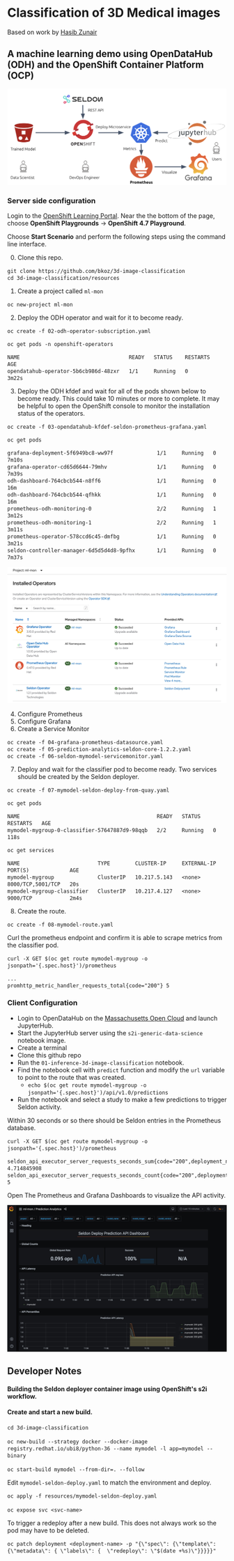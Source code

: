 # Classification of 3D Medical images 

Based on work by [Hasib Zunair](https://keras.io/examples/vision/3D_image_classification/)

## A machine learning demo using OpenDataHub (ODH) and the OpenShift Container Platform (OCP)

![Demo Workflow](images/demo-workflow.png "Workflow")

### Server side configuration

Login to the [OpenShift Learning Portal](https://learn.openshift.com). Near the the bottom of the page, choose **OpenShift Playgrounds** -> **OpenShift 4.7 Playground**.

Choose **Start Scenario** and perform the following steps using the command line interface.

0) Clone this repo.
```
git clone https://github.com/bkoz/3d-image-classification
cd 3d-image-classification/resources
```

1) Create a project called `ml-mon`
```
oc new-project ml-mon
```

2) Deploy the ODH operator and wait for it to become ready.
```
oc create -f 02-odh-operator-subscription.yaml
```
```
oc get pods -n openshift-operators
```
```
NAME                                   READY   STATUS    RESTARTS   AGE
opendatahub-operator-5b6cb986d-48zxr   1/1     Running   0          3m22s
```

3) Deploy the ODH kfdef and wait for all of the pods shown below to become ready. This could take 10 minutes or more to complete. It may be helpful
to open the OpenShift console to monitor the installation status of the operators.

```
oc create -f 03-opendatahub-kfdef-seldon-prometheus-grafana.yaml
```
```
oc get pods
```
```
grafana-deployment-5f6949bc8-ww97f              1/1     Running   0          7m10s
grafana-operator-cd65d6644-79mhv                1/1     Running   0          7m39s
odh-dashboard-764cbcb544-n8ff6                  1/1     Running   0          16m
odh-dashboard-764cbcb544-qfhkk                  1/1     Running   0          16m
prometheus-odh-monitoring-0                     2/2     Running   1          3m12s
prometheus-odh-monitoring-1                     2/2     Running   1          3m11s
prometheus-operator-578ccd6c45-dmfbg            1/1     Running   0          3m21s
seldon-controller-manager-6d5d5d4d8-9pfhx       1/1     Running   0          7m37s
```

![Operators](images/operators.jpg "Operators")

4) Configure Prometheus
5) Configure Grafana
6) Create a Service Monitor 
```
oc create -f 04-grafana-prometheus-datasource.yaml             
oc create -f 05-prediction-analytics-seldon-core-1.2.2.yaml
oc create -f 06-seldon-mymodel-servicemonitor.yaml
```

7) Deploy and wait for the classifier pod to become ready. Two services should be created by the Seldon deployer.
```
oc create -f 07-mymodel-seldon-deploy-from-quay.yaml
```

```
oc get pods
```
```
NAME                                            READY   STATUS    RESTARTS   AGE
mymodel-mygroup-0-classifier-57647887d9-98qqb   2/2     Running   0          118s
```
```
oc get services
```
```
NAME                         TYPE        CLUSTER-IP     EXTERNAL-IP   PORT(S)             AGE
mymodel-mygroup              ClusterIP   10.217.5.143   <none>        8000/TCP,5001/TCP   20s
mymodel-mygroup-classifier   ClusterIP   10.217.4.127   <none>        9000/TCP            2m4s
```

8) Create the route.
```
oc create -f 08-mymodel-route.yaml
```

Curl the prometheus endpoint and confirm it is able to scrape metrics from the classifier pod.
```
curl -X GET $(oc get route mymodel-mygroup -o jsonpath='{.spec.host}')/prometheus
```
```
...
promhttp_metric_handler_requests_total{code="200"} 5
```

### Client Configuration

- Login to OpenDataHub on the [Massachusetts Open Cloud](https://odh.operate-first.cloud/) and launch JupyterHub.
- Start the JupyterHub server using the `s2i-generic-data-science` notebook image.
- Create a terminal
- Clone this github repo
- Run the `01-inference-3d-image-classification` notebook.
- Find the notebook cell with `predict` function and modify the `url` variable to point to the route that was created.
  - `echo $(oc get route mymodel-mygroup -o jsonpath='{.spec.host}')/api/v1.0/predictions`
- Run the notebook and select a study to make a few predictions to trigger Seldon activity.

Within 30 seconds or so there should be Seldon entries in the Prometheus database.

```
curl -X GET $(oc get route mymodel-mygroup -o jsonpath='{.spec.host}')/prometheus
```
```
seldon_api_executor_server_requests_seconds_sum{code="200",deployment_name="mymodel",method="post",predictor_name="mygroup",predictor_version="",service="predictions"} 4.714845908
seldon_api_executor_server_requests_seconds_count{code="200",deployment_name="mymodel",method="post",predictor_name="mygroup",predictor_version="",service="predictions"} 5
```

Open The Prometheus and Grafana Dashboards to visualize the API activity.

![Grafana](images/grafana.jpg "Grafana")

## Developer Notes

#### Building the Seldon deployer container image using OpenShift's s2i workflow.

#### Create and start a new build.

```
cd 3d-image-classification

oc new-build --strategy docker --docker-image registry.redhat.io/ubi8/python-36 --name mymodel -l app=mymodel --binary

oc start-build mymodel --from-dir=. --follow
```

Edit `mymodel-seldon-deploy.yaml` to match the environment and deploy.

```
oc apply -f resources/mymodel-seldon-deploy.yaml

oc expose svc <svc-name>
```

To trigger a redeploy after a new build. This does not always work so the pod may have to be deleted.

```
oc patch deployment <deployment-name> -p "{\"spec\": {\"template\": {\"metadata\": { \"labels\": {  \"redeploy\": \"$(date +%s)\"}}}}}"
```



